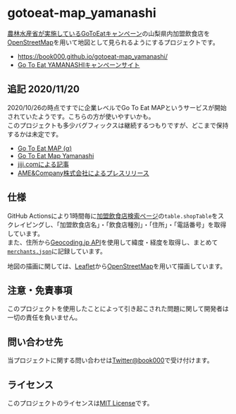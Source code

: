 # gotoeat-map_yamanashi

[農林水産省が実施しているGoToEatキャンペーン](https://gotoeat.maff.go.jp/)の山梨県内加盟飲食店を[OpenStreetMap](https://www.openstreetmap.org)を用いて地図として見られるようにするプロジェクトです。

- https://book000.github.io/gotoeat-map_yamanashi/
- [Go To Eat YAMANASHIキャンペーンサイト](https://www.gotoeat-yamanashi.jp/)

## 追記 2020/11/20

2020/10/26の時点ですでに企業レベルでGo To Eat MAPというサービスが開始されていたようです。こちらの方が使いやすいかも。  
このプロジェクトも多少バグフィックスは継続するつもりですが、どこまで保持するかは未定です。

- [Go To Eat MAP (α)](https://go-to-eat-map.com/)
- [Go To Eat Map Yamanashi](https://go-to-eat-map.com/map/yamanashi)
- [jiji.comによる記事](https://www.jiji.com/jc/article?k=000000002.000057162&g=prt)
- [AME&Company株式会社によるプレスリリース](https://prtimes.jp/main/html/rd/p/000000002.000057162.html)

## 仕様

GitHub Actionsにより1時間毎に[加盟飲食店検索ページ](https://www.gotoeat-yamanashi.jp/archives/merchant)の`table.shopTable`をスクレイピングし、「加盟飲食店名」・「飲食店種別」・「住所」・「電話番号」を取得しています。  
また、住所から[Geocoding.jp API](https://www.geocoding.jp/)を使用して緯度・経度を取得し、まとめて[`merchants.json`](https://github.com/book000/gotoeat-map_yamanashi/blob/master/merchants.json)に記録しています。

地図の描画に関しては、[Leaflet](https://leafletjs.com/)から[OpenStreetMap](https://www.openstreetmap.org)を用いて描画しています。

## 注意・免責事項

このプロジェクトを使用したことによって引き起こされた問題に関して開発者は一切の責任を負いません。

## 問い合わせ先

当プロジェクトに関する問い合わせは[Twitter@book000](https://twitter.com/book000)で受け付けます。

## ライセンス

このプロジェクトのライセンスは[MIT License](https://github.com/book000/gotoeat-map_yamanashi/blob/master/LICENSE)です。

